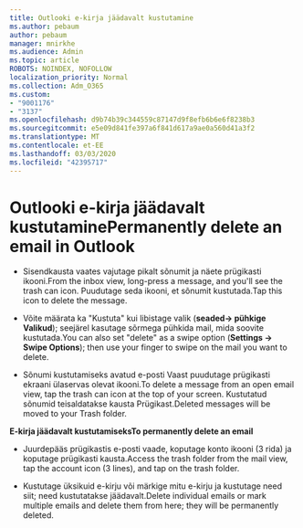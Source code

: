 ```yaml
---
title: Outlooki e-kirja jäädavalt kustutamine
ms.author: pebaum
author: pebaum
manager: mnirkhe
ms.audience: Admin
ms.topic: article
ROBOTS: NOINDEX, NOFOLLOW
localization_priority: Normal
ms.collection: Adm_O365
ms.custom:
- "9001176"
- "3137"
ms.openlocfilehash: d9b74b39c344559c87147d9f8efb6b6e6f8238b3
ms.sourcegitcommit: e5e09d841fe397a6f841d617a9ae0a560d41a3f2
ms.translationtype: MT
ms.contentlocale: et-EE
ms.lasthandoff: 03/03/2020
ms.locfileid: "42395717"
---
```

# <a name="permanently-delete-an-email-in-outlook"></a><span data-ttu-id="498d2-102">Outlooki e-kirja jäädavalt kustutamine</span><span class="sxs-lookup"><span data-stu-id="498d2-102">Permanently delete an email in Outlook</span></span>

- <span data-ttu-id="498d2-103">Sisendkausta vaates vajutage pikalt sõnumit ja näete prügikasti ikooni.</span><span class="sxs-lookup"><span data-stu-id="498d2-103">From the inbox view, long-press a message, and you'll see the trash can icon.</span></span> <span data-ttu-id="498d2-104">Puudutage seda ikooni, et sõnumit kustutada.</span><span class="sxs-lookup"><span data-stu-id="498d2-104">Tap this icon to delete the message.</span></span>

- <span data-ttu-id="498d2-105">Võite määrata ka "Kustuta" kui libistage valik (**seaded-> pühkige Valikud**); seejärel kasutage sõrmega pühkida mail, mida soovite kustutada.</span><span class="sxs-lookup"><span data-stu-id="498d2-105">You can also set "delete" as a swipe option (**Settings -> Swipe Options**); then use your finger to swipe on the mail you want to delete.</span></span> 

- <span data-ttu-id="498d2-106">Sõnumi kustutamiseks avatud e-posti Vaast puudutage prügikasti ekraani ülaservas olevat ikooni.</span><span class="sxs-lookup"><span data-stu-id="498d2-106">To delete a message from an open email view, tap the trash can icon at the top of your screen.</span></span> <span data-ttu-id="498d2-107">Kustutatud sõnumid teisaldatakse kausta Prügikast.</span><span class="sxs-lookup"><span data-stu-id="498d2-107">Deleted messages will be moved to your Trash folder.</span></span> 

<span data-ttu-id="498d2-108">**E-kirja jäädavalt kustutamiseks**</span><span class="sxs-lookup"><span data-stu-id="498d2-108">**To permanently delete an email**</span></span>

- <span data-ttu-id="498d2-109">Juurdepääs prügikastis e-posti vaade, koputage konto ikooni (3 rida) ja koputage prügikasti kausta.</span><span class="sxs-lookup"><span data-stu-id="498d2-109">Access the trash folder from the mail view, tap the account icon (3 lines), and tap on the trash folder.</span></span>

- <span data-ttu-id="498d2-110">Kustutage üksikuid e-kirju või märkige mitu e-kirju ja kustutage need siit; need kustutatakse jäädavalt.</span><span class="sxs-lookup"><span data-stu-id="498d2-110">Delete individual emails or mark multiple emails and delete them from here; they will be permanently deleted.</span></span>